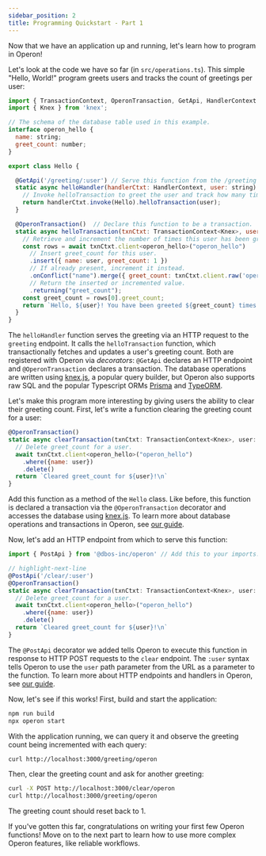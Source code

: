 ```yaml
---
sidebar_position: 2
title: Programming Quickstart - Part 1
---
```


Now that we have an application up and running, let's learn how to program in Operon!

Let's look at the code we have so far (in `src/operations.ts`).
This simple "Hello, World!" program greets users and tracks the count of greetings per user:

```javascript
import { TransactionContext, OperonTransaction, GetApi, HandlerContext } from '@dbos-inc/operon'
import { Knex } from 'knex';

// The schema of the database table used in this example.
interface operon_hello {
  name: string;
  greet_count: number;
}

export class Hello {

  @GetApi('/greeting/:user') // Serve this function from the /greeting endpoint with 'user' as a path parameter
  static async helloHandler(handlerCtxt: HandlerContext, user: string) {
    // Invoke helloTransaction to greet the user and track how many times they've been greeted.
    return handlerCtxt.invoke(Hello).helloTransaction(user);
  }

  @OperonTransaction()  // Declare this function to be a transaction.
  static async helloTransaction(txnCtxt: TransactionContext<Knex>, user: string) {
    // Retrieve and increment the number of times this user has been greeted.
    const rows = await txnCtxt.client<operon_hello>("operon_hello")
      // Insert greet_count for this user.
      .insert({ name: user, greet_count: 1 })
      // If already present, increment it instead.
      .onConflict("name").merge({ greet_count: txnCtxt.client.raw('operon_hello.greet_count + 1') })
      // Return the inserted or incremented value.
      .returning("greet_count");               
    const greet_count = rows[0].greet_count;
    return `Hello, ${user}! You have been greeted ${greet_count} times.\n`;
  }
}
```

The `helloHandler` function serves the greeting via an HTTP request to the `greeting` endpoint.
It calls the `helloTransaction` function, which transactionally fetches and updates a user's greeting count.
Both are registered with Operon via _decorators_: `@GetApi` declares an HTTP endpoint and `@OperonTransaction` declares a transaction.
The database operations are written using [knex.js](https://knexjs.org/), a popular query builder, but Operon also supports raw SQL and the popular Typescript ORMs [Prisma](https://www.prisma.io/) and [TypeORM](https://typeorm.io/).

Let's make this program more interesting by giving users the ability to clear their greeting count.
First, let's write a function clearing the greeting count for a user:

```javascript
@OperonTransaction()
static async clearTransaction(txnCtxt: TransactionContext<Knex>, user: string) {
  // Delete greet_count for a user.
  await txnCtxt.client<operon_hello>("operon_hello")
    .where({name: user})
    .delete()
  return `Cleared greet_count for ${user}!\n`
}
```

Add this function as a method of the `Hello` class.
Like before, this function is declared a transaction via the `@OperonTransaction` decorator and accesses the database using  [knex.js](https://knexjs.org/).
To learn more about database operations and transactions in Operon, see [our guide](../tutorials/transaction-tutorial).

Now, let's add an HTTP endpoint from which to serve this function:

```javascript
import { PostApi } from '@dbos-inc/operon' // Add this to your imports.

// highlight-next-line
@PostApi('/clear/:user')
@OperonTransaction()
static async clearTransaction(txnCtxt: TransactionContext<Knex>, user: string) {
  // Delete greet_count for a user.
  await txnCtxt.client<operon_hello>("operon_hello")
    .where({name: user})
    .delete()
  return `Cleared greet_count for ${user}!\n`
}
```

The `@PostApi` decorator we added tells Operon to execute this function in response to HTTP POST requests to the `clear` endpoint.
The `:user` syntax tells Operon to use the `user` path parameter from the URL as a parameter to the function.
To learn more about HTTP endpoints and handlers in Operon, see [our guide](..).

Now, let's see if this works!
First, build and start the application:

```bash
npm run build
npx operon start
```

With the application running, we can query it and observe the greeting count being incremented with each query:

```bash
curl http://localhost:3000/greeting/operon
```

Then, clear the greeting count and ask for another greeting:

```bash
curl -X POST http://localhost:3000/clear/operon
curl http://localhost:3000/greeting/operon
```

The greeting count should reset back to 1.

If you've gotten this far, congratulations on writing your first few Operon functions!
Move on to the next part to learn how to use more complex Operon features, like reliable workflows.
